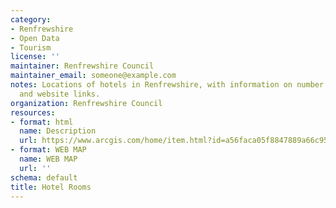 ```yaml
---
category:
- Renfrewshire
- Open Data
- Tourism
license: ''
maintainer: Renfrewshire Council
maintainer_email: someone@example.com
notes: Locations of hotels in Renfrewshire, with information on number of rooms, grade
  and website links.
organization: Renfrewshire Council
resources:
- format: html
  name: Description
  url: https://www.arcgis.com/home/item.html?id=a56faca05f8847889a66c9518ea7f53b
- format: WEB MAP
  name: WEB MAP
  url: ''
schema: default
title: Hotel Rooms
---
```

